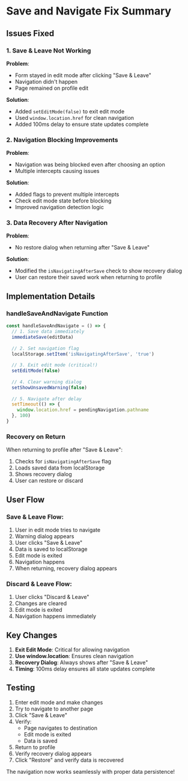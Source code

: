 # Save and Navigate Fix Summary

## Issues Fixed

### 1. Save & Leave Not Working
**Problem**: 
- Form stayed in edit mode after clicking "Save & Leave"
- Navigation didn't happen
- Page remained on profile edit

**Solution**:
- Added `setEditMode(false)` to exit edit mode
- Used `window.location.href` for clean navigation
- Added 100ms delay to ensure state updates complete

### 2. Navigation Blocking Improvements
**Problem**:
- Navigation was being blocked even after choosing an option
- Multiple intercepts causing issues

**Solution**:
- Added flags to prevent multiple intercepts
- Check edit mode state before blocking
- Improved navigation detection logic

### 3. Data Recovery After Navigation
**Problem**:
- No restore dialog when returning after "Save & Leave"

**Solution**:
- Modified the `isNavigatingAfterSave` check to show recovery dialog
- User can restore their saved work when returning to profile

## Implementation Details

### handleSaveAndNavigate Function
```javascript
const handleSaveAndNavigate = () => {
  // 1. Save data immediately
  immediateSave(editData)
  
  // 2. Set navigation flag
  localStorage.setItem('isNavigatingAfterSave', 'true')
  
  // 3. Exit edit mode (critical!)
  setEditMode(false)
  
  // 4. Clear warning dialog
  setShowUnsavedWarning(false)
  
  // 5. Navigate after delay
  setTimeout(() => {
    window.location.href = pendingNavigation.pathname
  }, 100)
}
```

### Recovery on Return
When returning to profile after "Save & Leave":
1. Checks for `isNavigatingAfterSave` flag
2. Loads saved data from localStorage
3. Shows recovery dialog
4. User can restore or discard

## User Flow

### Save & Leave Flow:
1. User in edit mode tries to navigate
2. Warning dialog appears
3. User clicks "Save & Leave"
4. Data is saved to localStorage
5. Edit mode is exited
6. Navigation happens
7. When returning, recovery dialog appears

### Discard & Leave Flow:
1. User clicks "Discard & Leave"
2. Changes are cleared
3. Edit mode is exited
4. Navigation happens immediately

## Key Changes

1. **Exit Edit Mode**: Critical for allowing navigation
2. **Use window.location**: Ensures clean navigation
3. **Recovery Dialog**: Always shows after "Save & Leave"
4. **Timing**: 100ms delay ensures all state updates complete

## Testing

1. Enter edit mode and make changes
2. Try to navigate to another page
3. Click "Save & Leave"
4. Verify:
   - Page navigates to destination
   - Edit mode is exited
   - Data is saved
5. Return to profile
6. Verify recovery dialog appears
7. Click "Restore" and verify data is recovered

The navigation now works seamlessly with proper data persistence!